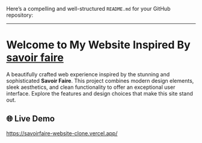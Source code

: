 Here’s a compelling and well-structured `README.md` for your GitHub repository:

---

# Welcome to My Website Inspired By <a href="https://www.savoirfaire.nyc/">savoir faire</a>

A beautifully crafted web experience inspired by the stunning and sophisticated **Savoir Faire**. This project combines modern design elements, sleek aesthetics, and clean functionality to offer an exceptional user interface. Explore the features and design choices that make this site stand out.


## 🌐 Live Demo

https://savoirfaire-website-clone.vercel.app/

